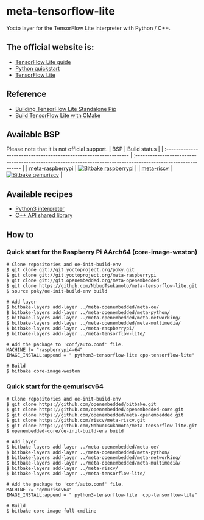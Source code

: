 # meta-tensorflow-lite

Yocto layer for the TensorFlow Lite interpreter with Python / C++.

## The official website is:
- [TensorFlow Lite guide](https://www.tensorflow.org/lite/guide)
- [Python quickstart](https://www.tensorflow.org/lite/guide/python)
- [TensorFlow Lite](https://github.com/tensorflow/tensorflow/tree/master/tensorflow/lite)

## Reference
- [Building TensorFlow Lite Standalone Pip](https://github.com/tensorflow/tensorflow/tree/master/tensorflow/lite/tools/pip_package)
- [Build TensorFlow Lite with CMake](https://github.com/tensorflow/tensorflow/blob/master/tensorflow/lite/g3doc/guide/build_cmake.md)

## Available BSP
Please note that it is not official support.
| BSP                                                              | Build status                                                                                                   |
| :--------------------------------------------------------------- | :------------------------------------------------------------------------------------------------------------- |
| [meta-raspberrypi](https://github.com/agherzan/meta-raspberrypi) | [![Bitbake raspberrypi](https://github.com/NobuoTsukamoto/meta-tensorflow-lite/actions/workflows/build_rpi.yml/badge.svg?branch=honister)](https://github.com/NobuoTsukamoto/meta-tensorflow-lite/actions/workflows/build_rpi.yml) |
| [meta-riscv](https://github.com/riscv/meta-riscv)                | [![Bitbake qemuriscv](https://github.com/NobuoTsukamoto/meta-tensorflow-lite/actions/workflows/build_riscv.yml/badge.svg?branch=honister)](https://github.com/NobuoTsukamoto/meta-tensorflow-lite/actions/workflows/build_riscv.yml) |

## Available recipes
- [Python3 interpreter](recipes-framework/tensorflow-lite/python3-tensorflow-lite_2.8.0.bb)
- [C++ API shared library](recipes-framework/tensorflow-lite/cpp-tensorflow-lite_2.8.0.bb)

## How to

### Quick start for the Raspberry Pi AArch64 (core-image-weston)
```
# Clone repositories and oe-init-build-env
$ git clone git://git.yoctoproject.org/poky.git
$ git clone git://git.yoctoproject.org/meta-raspberrypi
$ git clone git://git.openembedded.org/meta-openembedded
$ git clone https://github.com/NobuoTsukamoto/meta-tensorflow-lite.git
$ source poky/oe-init-build-env build

# Add layer
$ bitbake-layers add-layer ../meta-openembedded/meta-oe/
$ bitbake-layers add-layer ../meta-openembedded/meta-python/
$ bitbake-layers add-layer ../meta-openembedded/meta-networking/
$ bitbake-layers add-layer ../meta-openembedded/meta-multimedia/
$ bitbake-layers add-layer ../meta-raspberrypi/
$ bitbake-layers add-layer ../meta-tensorflow-lite/

# Add the package to 'conf/auto.conf' file. 
MACHINE ?= "raspberrypi4-64"
IMAGE_INSTALL:append = " python3-tensorflow-lite cpp-tensorflow-lite"

# Build
$ bitbake core-image-weston
```

### Quick start for the qemuriscv64
```
# Clone repositories and oe-init-build-env
$ git clone https://github.com/openembedded/bitbake.git
$ git clone https://github.com/openembedded/openembedded-core.git
$ git clone https://github.com/openembedded/meta-openembedded.git
$ git clone https://github.com/riscv/meta-riscv.git
$ git clone https://github.com/NobuoTsukamoto/meta-tensorflow-lite.git
$ openembedded-core/oe-init-build-env build

# Add layer
$ bitbake-layers add-layer ../meta-openembedded/meta-oe/
$ bitbake-layers add-layer ../meta-openembedded/meta-python/
$ bitbake-layers add-layer ../meta-openembedded/meta-networking/
$ bitbake-layers add-layer ../meta-openembedded/meta-multimedia/
$ bitbake-layers add-layer ../meta-riscv/
$ bitbake-layers add-layer ../meta-tensorflow-lite/

# Add the package to 'conf/auto.conf' file. 
MACHINE ?= "qemuriscv64"
IMAGE_INSTALL:append = " python3-tensorflow-lite  cpp-tensorflow-lite"

# Build
$ bitbake core-image-full-cmdline
```
